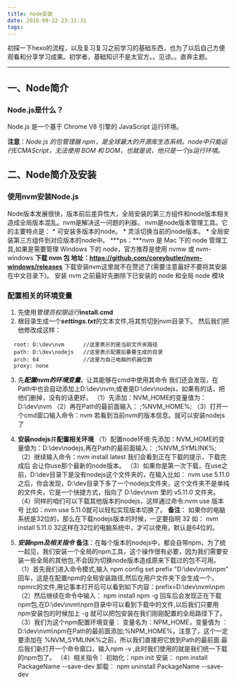 ```yaml
---
title: node安装
date: 2016-09-22 23:11:31
tags: 
---
```

  初探一下hexo的流程，以及复习复习之前学习的基础东西，也为了以后自己方便观看和分享学习成果。初学者，基础知识不是太官方。。见谅。。直奔主题。

------
## 一、Node简介

### **Node.js是什么？**
  Node.js 是一个基于 Chrome V8 引擎的 JavaScript 运行环境。

  **注意**：*Node.js 的包管理器 npm，是全球最大的开源库生态系统。node中只能运行ECMAScript，无法使用 BOM 和 DOM，也就是说，他只是一个js运行环境。*

## 二、Node简介及安装
### 使用nvm安装Node.js
  Node版本发展很快，版本前后差异性大，全局安装的第三方组件和node版本相关造成全局版本混乱。nvm是解决这一问题的利器。
  nvm是node版本管理工具。它的主要特点是：
    * 可安装多版本的node。
    * 灵活切换当前的node版本。
    * 全局安装第三方组件到对应版本的node中。
  ***ps：***nvm 是 Mac 下的 node 管理工具,如果是需要管理 Windows 下的 node，官方推荐是使用 nvmw 或 nvm-windows
  **下载 nvm 包 地址：https://github.com/coreybutler/nvm-windows/releases**
  下载安装nvm这里就不在赘述了(需要注意最好不要将其安装在中文目录下)。
  安装 nvm 之前最好先删除下已安装的 node 和全局 node 模块
### 配置相关的环境变量
  1. 先使用*管理员权限运行***install.cmd**
  2. 根目录生成一个***settings.txt***的文本文件,将其剪切到nvm目录下。
  然后我们把他修改成这样：
  ```
    root: D:\dev\nvm      //这里表示的是当前文件夹路径
    path: D:\dev\nodejs   //这里表示配置后要要生成的目录
    arch: 64              //这里为自己电脑的机器位数
    proxy: none
  ```
  3. 先***配置nvm的环境变量***，让其能够在cmd中使用其命令
  我们还会发现，在Path中也会自动添加上D:\dev\nvm;或者是D:\dev\nodejs，如果有的话，把他们删掉，没有的话更好。
    （1）先添加：NVM_HOME的变量值为：D:\dev\nvm
    （2）再在Path的最前面输入： ;%NVM_HOME%;
    （3）打开一个cmd窗口输入命令：nvm 若看到当前nvm的版本信息。就可以安装nodejs了
  4. **安装nodejs**并**配置相关环境**
    （1）配置node环境:先添加：NVM_HOME的变量值为：D:\dev\nodejs,再在Path的最前面输入： ;%NVM_SYMLINK%;
    （2）继续输入命令：nvm install latest 我们会看到正在下载的提示，下载完成后 会让你use那个最新的node版本。
    （3）如果你是第一次下载，在use之前，D:\dev目录下是没有nodejs这个文件夹的，在输入比如： nvm use 5.11.0之后，你会发现，D:\dev目录下多了一个nodejs文件夹，这个文件夹不是单纯的文件夹，它是一个快捷方式，指向了 D:\dev\nvm 里的 v5.11.0 文件夹。
    （4）同样的咱们可以下载其他版本的nodejs，这样通过命令:nvm use 版本号 比如：nvm use 5.11.0就可以轻松实现版本切换了。
    **备注**： 如果你的电脑系统是32位的，那么在下载nodejs版本的时候，一定要指明 32 如： nvm install 5.11.0 32这样在32位的电脑系统中，才可以使用，默认是64位的。

  5. ***安装npm及相关指令***
    **备注**：在每个版本的nodejs中，都会自带npm，为了统一起见，我们安装一个全局的npm工具，这个操作很有必要，因为我们需要安装一些全局的其他包,不会因为切换node版本造成原来下载过的包不可用。
    （1）首先我们进入命令模式,输入 npm config set prefix "D:\dev\nvm\npm" 回车，这是在配置npm的全局安装路径,然后在用户文件夹下会生成一个。npmrc的文件,用记事本打开后可以看到如下内容：prefix=D:\dev\nvm\npm
    （2）然后继续在命令中输入： npm install npm -g 回车后会发现正在下载npm包,在D:\dev\nvm\npm目录中可以看到下载中的文件,以后我们只要用npm安装包的时候加上 -g 就可以把包安装在我们刚刚配置的全局路径下了。
    （3）我们为这个npm配置环境变量： 变量名为：NPM_HOME，变量值为 ：D:\dev\nvm\npm在Path的最前面添加;%NPM_HOME%，注意了，这个一定要添加在 %NVM_SYMLINK%之前，所以我们直接把它放到Path的最前面.最后我们新打开一个命令窗口，输入npm -v ,此时我们使用的就是我们统一下载的npm包了。
    （4）相关指令：
    初始化：npm init
    安装： npm install PackageName --save-dev
    卸载： npm uninstall PackageName --save-dev